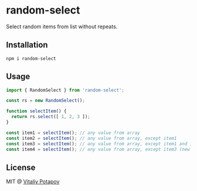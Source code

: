 # random-select
Select random items from list without repeats.

## Installation
```
npm i random-select
```

## Usage
```ts
import { RandomSelect } from 'random-select';

const rs = new RandomSelect();

function selectItem() {
  return rs.select([ 1, 2, 3 ]);
}

const item1 = selectItem(); // any value from array
const item2 = selectItem(); // any value from array, except item1
const item3 = selectItem(); // any value from array, except item1 and item2
const item4 = selectItem(); // any value from array, except item3 (new round)
```

## License
MIT @ [Vitaliy Potapov](https://github.com/vitalets)



